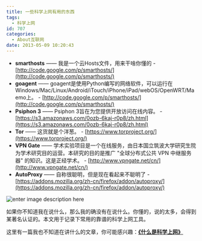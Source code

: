 ```yaml
---
title: 一些科学上网有用的东西
tags:
  - 科学上网
id: 707
categories:
  - About互联网
date: 2013-05-09 10:20:43
---
```


*   **smarthosts** —— 我是一个云Hosts文件，用来干啥你懂的 - [http://code.google.com/p/smarthosts/](http://code.google.com/p/smarthosts/)
*   **goagent** —— goagent是使用Python编写的网络软件，可以运行在Windows/Mac/Linux/Android/iTouch/iPhone/iPad/webOS/OpenWRT/Maemo上。 - [http://code.google.com/p/smarthosts/](http://code.google.com/p/smarthosts/)
*   **Psiphon 3** —— Psiphon 3旨在为您提供开放访问在线内容。 - [https://s3.amazonaws.com/0ozb-6kaj-r0p8/zh.html](https://s3.amazonaws.com/0ozb-6kaj-r0p8/zh.html)
*   **Tor** —— 这货就是个洋葱。 - [https://www.torproject.org/](https://www.torproject.org/)
*   **VPN Gate** —— 学术实验项目是一个在线服务，由日本国立筑波大学研究生院为学术研究目的运营。本研究的目的是推广 "全球分布式公共 VPN 中继服务器" 的知识。这是正经学术。 - [http://www.vpngate.net/cn/](http://www.vpngate.net/cn/)
*   **AutoProxy** —— 自称很聪明，但是现在看起来不聪明了 - [https://addons.mozilla.org/zh-cn/firefox/addon/autoproxy/](https://addons.mozilla.org/zh-cn/firefox/addon/autoproxy/)

![enter image description here](https://www.torproject.org/images/tor-logo.jpg)

如果你不知道我在说什么，那么我的确没有在说什么。你懂的，说的太多，会得到某著名认证的。本文用于记录下常用的靠谱的科学上网工具。

这里有一篇我也不知道在讲什么的文章，你可能感兴趣：**[《什么是科学上网》](http://www.itoldme.net/archives/168)**

<menu id="userscript-search-by-image" type="context"></menu>